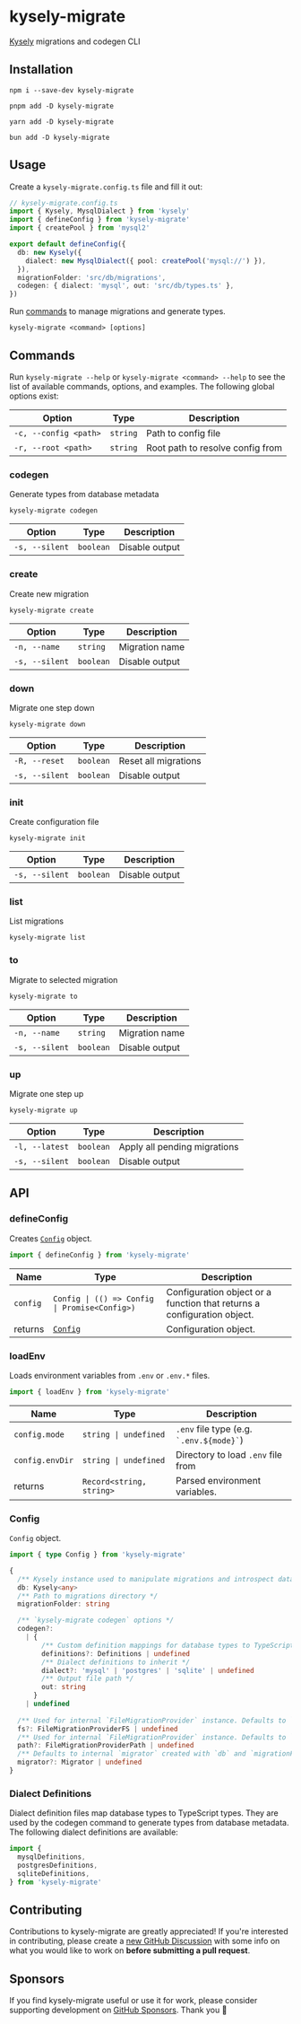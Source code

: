 # kysely-migrate

[Kysely](https://github.com/kysely-org/kysely) migrations and codegen CLI

## Installation

```fish
npm i --save-dev kysely-migrate
```
```fish
pnpm add -D kysely-migrate
```
```fish
yarn add -D kysely-migrate
```
```fish
bun add -D kysely-migrate
```

## Usage

Create a `kysely-migrate.config.ts` file and fill it out:

```ts
// kysely-migrate.config.ts
import { Kysely, MysqlDialect } from 'kysely'
import { defineConfig } from 'kysely-migrate'
import { createPool } from 'mysql2'

export default defineConfig({
  db: new Kysely({
    dialect: new MysqlDialect({ pool: createPool('mysql://') }),
  }),
  migrationFolder: 'src/db/migrations',
  codegen: { dialect: 'mysql', out: 'src/db/types.ts' },
})
```

Run [commands](#commands) to manage migrations and generate types.

```fish
kysely-migrate <command> [options]
```

## Commands

Run `kysely-migrate --help` or `kysely-migrate <command> --help` to see the list of available commands, options, and examples. The following global options exist:

| Option               | Type     | Description                     |
| -------------------- | -------- | ------------------------------- |
| `-c, --config <path>` | `string` | Path to config file               |
| `-r, --root <path>`  | `string` | Root path to resolve config from |

### codegen

Generate types from database metadata

```fish
kysely-migrate codegen
```

| Option         | Type      | Description    |
| -------------- | --------- | -------------- |
| `-s, --silent` | `boolean` | Disable output |

### create

Create new migration

```fish
kysely-migrate create
```

| Option         | Type      | Description    |
| -------------- | --------- | -------------- |
| `-n, --name`   | `string`  | Migration name |
| `-s, --silent` | `boolean` | Disable output |

### down

Migrate one step down

```fish
kysely-migrate down
```

| Option         | Type      | Description          |
| -------------- | --------- | -------------------- |
| `-R, --reset`  | `boolean` | Reset all migrations |
| `-s, --silent` | `boolean` | Disable output       |

### init

Create configuration file

```fish
kysely-migrate init
```

| Option         | Type      | Description    |
| -------------- | --------- | -------------- |
| `-s, --silent` | `boolean` | Disable output |

### list

List migrations

```fish
kysely-migrate list
```

### to

Migrate to selected migration

```fish
kysely-migrate to
```

| Option         | Type      | Description    |
| -------------- | --------- | -------------- |
| `-n, --name`   | `string`  | Migration name |
| `-s, --silent` | `boolean` | Disable output |

### up

Migrate one step up

```fish
kysely-migrate up
```

| Option         | Type      | Description                  |
| -------------- | --------- | ---------------------------- |
| `-l, --latest` | `boolean` | Apply all pending migrations |
| `-s, --silent` | `boolean` | Disable output               |

## API

### defineConfig

Creates [`Config`](#config) object.

```ts
import { defineConfig } from 'kysely-migrate'
```

| Name    | Type                                       | Description                                                           |
| ------- | ------------------------------------------ | --------------------------------------------------------------------- |
| `config` | `Config \| (() => Config \| Promise<Config>)` | Configuration object or a function that returns a configuration object. |
| returns | [`Config`](#config)                          | Configuration object.                                                  |

### loadEnv

Loads environment variables from `.env` or `.env.*` files.

```ts
import { loadEnv } from 'kysely-migrate'
```

| Name           | Type                      | Description                                 |
| -------------- | ------------------------- | ------------------------------------------- |
| `config.mode`   | `string \| undefined`      | `.env` file type (e.g. `` `.env.${mode}` ``) |
| `config.envDir` | `string \| undefined`      | Directory to load `.env` file from           |
| returns        | `Record<string, string>`  | Parsed environment variables.               |

### Config

`Config` object.

```ts
import { type Config } from 'kysely-migrate'
```

```ts
{
  /** Kysely instance used to manipulate migrations and introspect database */
  db: Kysely<any>
  /** Path to migrations directory */
  migrationFolder: string

  /** `kysely-migrate codegen` options */
  codegen?:
    | {
        /** Custom definition mappings for database types to TypeScript types */
        definitions?: Definitions | undefined
        /** Dialect definitions to inherit */
        dialect?: 'mysql' | 'postgres' | 'sqlite' | undefined
        /** Output file path */
        out: string
      }
    | undefined
  
  /** Used for internal `FileMigrationProvider` instance. Defaults to `node:fs/promises`. */
  fs?: FileMigrationProviderFS | undefined
  /** Used for internal `FileMigrationProvider` instance. Defaults to `node:path`. */
  path?: FileMigrationProviderPath | undefined
  /** Defaults to internal `migrator` created with `db` and `migrationFolder`. */
  migrator?: Migrator | undefined
}
```

### Dialect Definitions

Dialect definition files map database types to TypeScript types. They are used by the codegen command to generate types from database metadata. The following dialect definitions are available:

```ts
import {
  mysqlDefinitions,
  postgresDefinitions,
  sqliteDefinitions,
} from 'kysely-migrate'
```

## Contributing

Contributions to kysely-migrate are greatly appreciated! If you're interested in contributing, please create a [new GitHub Discussion](https://github.com/tmm/kysely-migrate/discussions/new?category=ideas) with some info on what you would like to work on **before submitting a pull request**.

## Sponsors

If you find kysely-migrate useful or use it for work, please consider supporting development on [GitHub Sponsors](https://github.com/sponsors/tmm). Thank you 🙏
